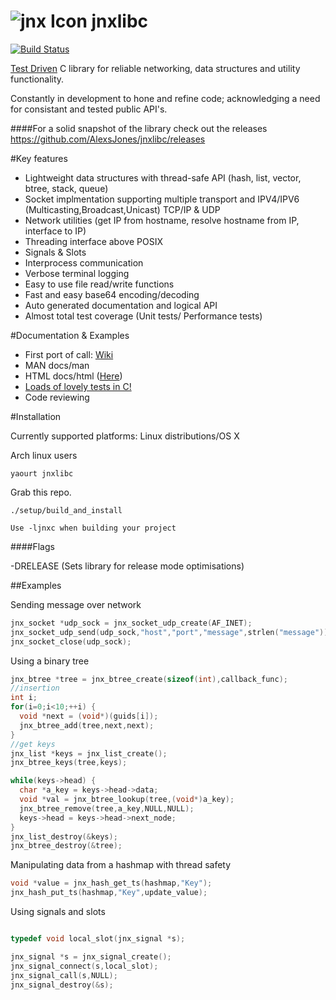 ![jnx Icon](http://i.imgur.com/w6M1lJP.png) 
 jnxlibc
=======
[![Build Status](https://travis-ci.org/AlexsJones/jnxlibc.png)](https://travis-ci.org/AlexsJones/jnxlibc)

[Test Driven](setup/test) C library for reliable networking, data structures and utility functionality.

Constantly in development to hone and refine code; acknowledging a need for consistant and tested public API's.

####For a solid snapshot of the library check out the releases
https://github.com/AlexsJones/jnxlibc/releases


#Key features
- Lightweight data structures with thread-safe API (hash, list, vector, btree, stack, queue) 
- Socket implmentation supporting multiple transport and IPV4/IPV6 (Multicasting,Broadcast,Unicast) TCP/IP & UDP
- Network utilities (get IP from hostname, resolve hostname from IP, interface to IP)
- Threading interface above POSIX
- Signals & Slots
- Interprocess communication
- Verbose terminal logging
- Easy to use file read/write functions
- Fast and easy base64 encoding/decoding
- Auto generated documentation and logical API
- Almost total test coverage (Unit tests/ Performance tests)

#Documentation & Examples

- First port of call: [Wiki](https://github.com/AlexsJones/jnxlibc/wiki/A-library-tour)
- MAN  docs/man
- HTML docs/html ([Here](http://htmlpreview.github.io/?https://raw.github.com/AlexsJones/jnxlibc/master/docs/html/files.html))
- [Loads of lovely tests in C!](setup/test)
- Code reviewing

#Installation

Currently supported platforms:
Linux distributions/OS X

Arch linux users
````
yaourt jnxlibc 
````

Grab this repo.
````
./setup/build_and_install

Use -ljnxc when building your project

````
####Flags

-DRELEASE (Sets library for release mode optimisations) 

##Examples

Sending message over network
```C
jnx_socket *udp_sock = jnx_socket_udp_create(AF_INET);
jnx_socket_udp_send(udp_sock,"host","port","message",strlen("message"));
jnx_socket_close(udp_sock);

```
Using a binary tree
```C
jnx_btree *tree = jnx_btree_create(sizeof(int),callback_func);
//insertion
int i;
for(i=0;i<10;++i) {
  void *next = (void*)(guids[i]);
  jnx_btree_add(tree,next,next);
}
//get keys
jnx_list *keys = jnx_list_create();
jnx_btree_keys(tree,keys);

while(keys->head) {
  char *a_key = keys->head->data;
  void *val = jnx_btree_lookup(tree,(void*)a_key);
  jnx_btree_remove(tree,a_key,NULL,NULL);
  keys->head = keys->head->next_node;
}
jnx_list_destroy(&keys);
jnx_btree_destroy(&tree);
```
Manipulating data from a hashmap with thread safety
```C
void *value = jnx_hash_get_ts(hashmap,"Key");
jnx_hash_put_ts(hashmap,"Key",update_value);
```

Using signals and slots
```C

typedef void local_slot(jnx_signal *s);

jnx_signal *s = jnx_signal_create();
jnx_signal_connect(s,local_slot);
jnx_signal_call(s,NULL);
jnx_signal_destroy(&s);

```

